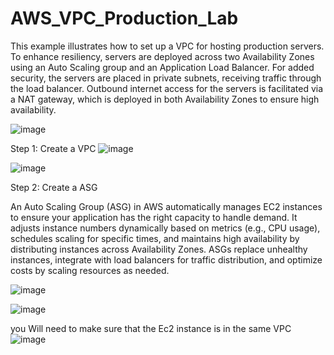 # AWS_VPC_Production_Lab


This example illustrates how to set up a VPC for hosting production servers. To enhance resiliency, servers are deployed across two Availability Zones using an Auto Scaling group and an Application Load Balancer. For added security, the servers are placed in private subnets, receiving traffic through the load balancer. Outbound internet access for the servers is facilitated via a NAT gateway, which is deployed in both Availability Zones to ensure high availability.

![image](https://github.com/user-attachments/assets/93b03a39-118a-4cb0-aa4f-1dc80554a6b5)

Step 1: Create a VPC
![image](https://github.com/user-attachments/assets/3b3359dd-8e93-4cfb-9874-6ea46fb01f21)

![image](https://github.com/user-attachments/assets/5eafe2c1-374f-4642-ade2-a33f2e46f039)

Step 2: Create a ASG

An Auto Scaling Group (ASG) in AWS automatically manages EC2 instances to ensure your application has the right capacity to handle demand. It adjusts instance numbers dynamically based on metrics (e.g., CPU usage), schedules scaling for specific times, and maintains high availability by distributing instances across Availability Zones. ASGs replace unhealthy instances, integrate with load balancers for traffic distribution, and optimize costs by scaling resources as needed.

![image](https://github.com/user-attachments/assets/c7774385-2b39-42b6-b237-ccdc005fce5c)

![image](https://github.com/user-attachments/assets/56d9e808-7465-4dde-aa46-0caf522f505d)

you Will need to make sure that the Ec2 instance is in the same VPC
![image](https://github.com/user-attachments/assets/0b152aab-9e42-46ae-8b02-f7665248a706)


